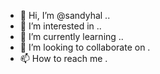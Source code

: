 - 👋 Hi, I’m @sandyhal ..
- 👀 I’m interested in ..
- 🌱 I’m currently learning ..
- 💞️ I’m looking to collaborate on .
- 📫 How to reach me .

<!---
sandyhal/sandyhal is a ✨ special ✨ repository because its `README.md` (this file) appears on your GitHub profile.
You can click the Preview link to take a look at your changes.
--->
